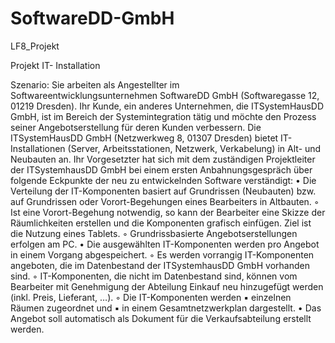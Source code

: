 # SoftwareDD-GmbH
LF8_Projekt

Projekt IT- Installation


Szenario:
Sie arbeiten als Angestellter im Softwareentwicklungsunternehmen SoftwareDD GmbH (Softwaregasse 12,
01219 Dresden).
Ihr Kunde, ein anderes Unternehmen, die ITSystemHausDD GmbH, ist im Bereich der Systemintegration tätig
und möchte den Prozess seiner Angebotserstellung für deren Kunden verbessern. Die ITSystemHausDD GmbH
(Netzwerkweg 8, 01307 Dresden) bietet IT-Installationen (Server, Arbeitsstationen, Netzwerk, Verkabelung) in
Alt- und Neubauten an.
Ihr Vorgesetzter hat sich mit dem zuständigen Projektleiter der ITSystemhausDD GmbH bei einem ersten
Anbahnungsgespräch über folgende Eckpunkte der neu zu entwickelnden Software verständigt:
• Die Verteilung der IT-Komponenten basiert auf Grundrissen (Neubauten) bzw. auf Grundrissen oder
Vorort-Begehungen eines Bearbeiters in Altbauten.
◦ Ist eine Vorort-Begehung notwendig, so kann der Bearbeiter eine Skizze der Räumlichkeiten
erstellen und die Komponenten grafisch einfügen. Ziel ist die Nutzung eines Tablets.
◦ Grundrissbasierte Angebotserstellungen erfolgen am PC.
• Die ausgewählten IT-Komponenten werden pro Angebot in einem Vorgang abgespeichert.
◦ Es werden vorrangig IT-Komponenten angeboten, die im Datenbestand der ITSystemhausDD
GmbH vorhanden sind.
◦ IT-Komponenten, die nicht im Datenbestand sind, können vom Bearbeiter mit Genehmigung der
Abteilung Einkauf neu hinzugefügt werden (inkl. Preis, Lieferant, …).
◦ Die IT-Komponenten werden
▪ einzelnen Räumen zugeordnet und
▪ in einem Gesamtnetzwerkplan dargestellt.
• Das Angebot soll automatisch als Dokument für die Verkaufsabteilung erstellt werden.
